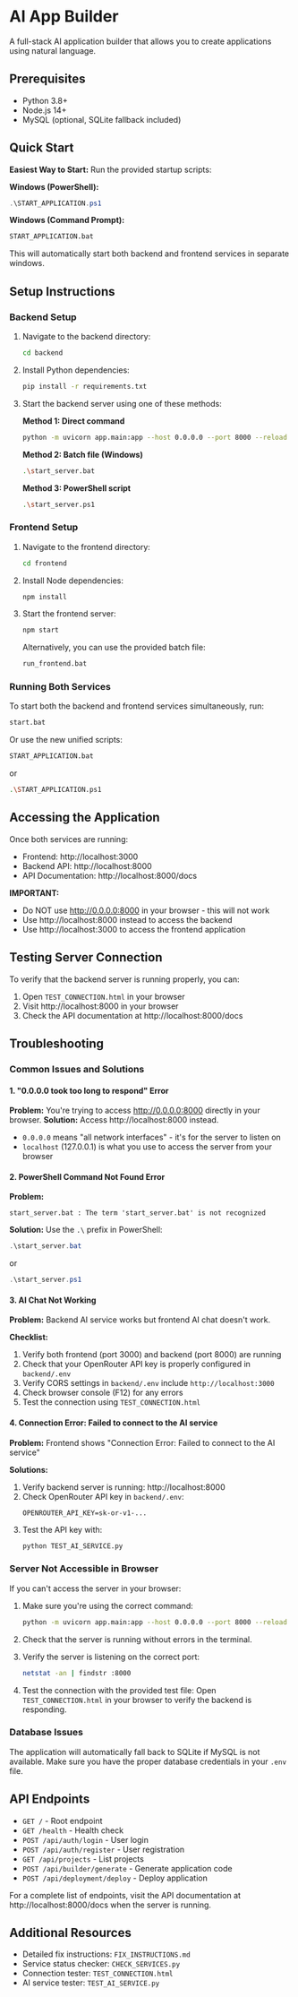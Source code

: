 # AI App Builder

A full-stack AI application builder that allows you to create applications using natural language.

## Prerequisites

- Python 3.8+
- Node.js 14+
- MySQL (optional, SQLite fallback included)

## Quick Start

**Easiest Way to Start:**
Run the provided startup scripts:

**Windows (PowerShell):**
```powershell
.\START_APPLICATION.ps1
```

**Windows (Command Prompt):**
```cmd
START_APPLICATION.bat
```

This will automatically start both backend and frontend services in separate windows.

## Setup Instructions

### Backend Setup

1. Navigate to the backend directory:
   ```bash
   cd backend
   ```

2. Install Python dependencies:
   ```bash
   pip install -r requirements.txt
   ```

3. Start the backend server using one of these methods:
   
   **Method 1: Direct command**
   ```bash
   python -m uvicorn app.main:app --host 0.0.0.0 --port 8000 --reload
   ```
   
   **Method 2: Batch file (Windows)**
   ```bash
   .\start_server.bat
   ```
   
   **Method 3: PowerShell script**
   ```bash
   .\start_server.ps1
   ```

### Frontend Setup

1. Navigate to the frontend directory:
   ```bash
   cd frontend
   ```

2. Install Node dependencies:
   ```bash
   npm install
   ```

3. Start the frontend server:
   ```bash
   npm start
   ```

   Alternatively, you can use the provided batch file:
   ```bash
   run_frontend.bat
   ```

### Running Both Services

To start both the backend and frontend services simultaneously, run:
```bash
start.bat
```

Or use the new unified scripts:
```bash
START_APPLICATION.bat
```
or
```bash
.\START_APPLICATION.ps1
```

## Accessing the Application

Once both services are running:

- Frontend: http://localhost:3000
- Backend API: http://localhost:8000
- API Documentation: http://localhost:8000/docs

**IMPORTANT:** 
- Do NOT use http://0.0.0.0:8000 in your browser - this will not work
- Use http://localhost:8000 instead to access the backend
- Use http://localhost:3000 to access the frontend application

## Testing Server Connection

To verify that the backend server is running properly, you can:

1. Open `TEST_CONNECTION.html` in your browser
2. Visit http://localhost:8000 in your browser
3. Check the API documentation at http://localhost:8000/docs

## Troubleshooting

### Common Issues and Solutions

#### 1. "0.0.0.0 took too long to respond" Error

**Problem:** You're trying to access http://0.0.0.0:8000 directly in your browser.
**Solution:** Access http://localhost:8000 instead.

- `0.0.0.0` means "all network interfaces" - it's for the server to listen on
- `localhost` (127.0.0.1) is what you use to access the server from your browser

#### 2. PowerShell Command Not Found Error

**Problem:** 
```
start_server.bat : The term 'start_server.bat' is not recognized
```

**Solution:** Use the `.\` prefix in PowerShell:
```powershell
.\start_server.bat
```
or
```powershell
.\start_server.ps1
```

#### 3. AI Chat Not Working

**Problem:** Backend AI service works but frontend AI chat doesn't work.

**Checklist:**
1. Verify both frontend (port 3000) and backend (port 8000) are running
2. Check that your OpenRouter API key is properly configured in `backend/.env`
3. Verify CORS settings in `backend/.env` include `http://localhost:3000`
4. Check browser console (F12) for any errors
5. Test the connection using `TEST_CONNECTION.html`

#### 4. Connection Error: Failed to connect to the AI service

**Problem:** Frontend shows "Connection Error: Failed to connect to the AI service"

**Solutions:**
1. Verify backend server is running: http://localhost:8000
2. Check OpenRouter API key in `backend/.env`:
   ```
   OPENROUTER_API_KEY=sk-or-v1-...
   ```
3. Test the API key with:
   ```bash
   python TEST_AI_SERVICE.py
   ```

### Server Not Accessible in Browser

If you can't access the server in your browser:

1. Make sure you're using the correct command:
   ```bash
   python -m uvicorn app.main:app --host 0.0.0.0 --port 8000 --reload
   ```

2. Check that the server is running without errors in the terminal.

3. Verify the server is listening on the correct port:
   ```bash
   netstat -an | findstr :8000
   ```

4. Test the connection with the provided test file:
   Open `TEST_CONNECTION.html` in your browser to verify the backend is responding.

### Database Issues

The application will automatically fall back to SQLite if MySQL is not available. Make sure you have the proper database credentials in your `.env` file.

## API Endpoints

- `GET /` - Root endpoint
- `GET /health` - Health check
- `POST /api/auth/login` - User login
- `POST /api/auth/register` - User registration
- `GET /api/projects` - List projects
- `POST /api/builder/generate` - Generate application code
- `POST /api/deployment/deploy` - Deploy application

For a complete list of endpoints, visit the API documentation at http://localhost:8000/docs when the server is running.

## Additional Resources

- Detailed fix instructions: `FIX_INSTRUCTIONS.md`
- Service status checker: `CHECK_SERVICES.py`
- Connection tester: `TEST_CONNECTION.html`
- AI service tester: `TEST_AI_SERVICE.py`